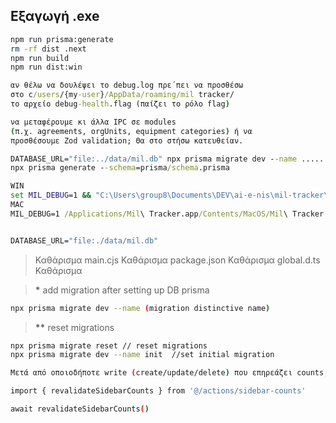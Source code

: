 ## Εξαγωγή .exe

```bash
npm run prisma:generate
rm -rf dist .next
npm run build
npm run dist:win
```

```cmd
αν θέλω να δουλέψει το debug.log πρε΄πει να προσθέσω
στο c/users/{my-user}/AppData/roaming/mil tracker/
το αρχείο debug-health.flag (παίζει το ρόλο flag)
```

```cmd
να μεταφέρουμε κι άλλα IPC σε modules
(π.χ. agreements, orgUnits, equipment categories) ή να
προσθέσουμε Zod validation; Θα στο στήσω κατευθείαν.
```

```cmd
DATABASE_URL="file:../data/mil.db" npx prisma migrate dev --name .........
npx prisma generate --schema=prisma/schema.prisma
```

```cmd
WIN
set MIL_DEBUG=1 && "C:\Users\group8\Documents\DEV\ai-e-nis\mil-tracker\dist\win-unpacked\Mil Tracker.exe"
MAC
MIL_DEBUG=1 /Applications/Mil\ Tracker.app/Contents/MacOS/Mil\ Tracker


DATABASE_URL="file:./data/mil.db"
```

> Καθάρισμα main.cjs
> Καθάρισμα package.json
> Καθάρισμα global.d.ts
> Καθάρισμα

> **\*** add migration after setting up DB prisma

```bash
npx prisma migrate dev --name (migration distinctive name)
```

> **\*\*** reset migrations

```bash m -rf prisma/migrations // delete folder
npx prisma migrate reset // reset migrations
npx prisma migrate dev --name init  //set initial migration
```

```bash
Μετά από οποιοδήποτε write (create/update/delete) που επηρεάζει counts, κάλεσε:

import { revalidateSidebarCounts } from '@/actions/sidebar-counts'

await revalidateSidebarCounts()
```

```js

```
